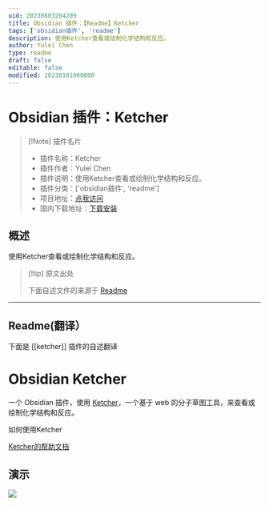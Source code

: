 ```yaml
---
uid: 20230803204209
title: Obsidian 插件：【Readme】Ketcher
tags: ['obsidian插件', 'readme']
description: 使用Ketcher查看或绘制化学结构和反应。
author: Yulei Chen
type: readme
draft: false
editable: false
modified: 20230101000000
---
```


# Obsidian 插件：Ketcher

> [!Note] 插件名片
> - 插件名称：Ketcher
> - 插件作者：Yulei Chen
> - 插件说明：使用Ketcher查看或绘制化学结构和反应。
> - 插件分类：['obsidian插件', 'readme']
> - 项目地址：[点我访问](https://github.com/yuleicul/obsidian-ketcher)
> - 国内下载地址：[下载安装](https://pkmer.cn/products/plugin/pluginMarket/?ketcher)

## 概述

使用Ketcher查看或绘制化学结构和反应。



> [!tip] 原文出处
> 
>下面自述文件的来源于 [Readme](https://ghproxy.net/https://raw.githubusercontent.com/yuleicul/obsidian-ketcher/master/README.md)
> 

---

## Readme(翻译）

下面是 [[ketcher]] 插件的自述翻译


# Obsidian Ketcher

一个 Obsidian 插件，使用 [Ketcher](https://github.com/epam/ketcher)，一个基于 web 的分子草图工具，来查看或绘制化学结构和反应。

如何使用Ketcher

[Ketcher的帮助文档](https://github.com/epam/ketcher/blob/master/documentation/help.md)

## 演示

<img src="./obsidian-ketcher-demo.gif" >



